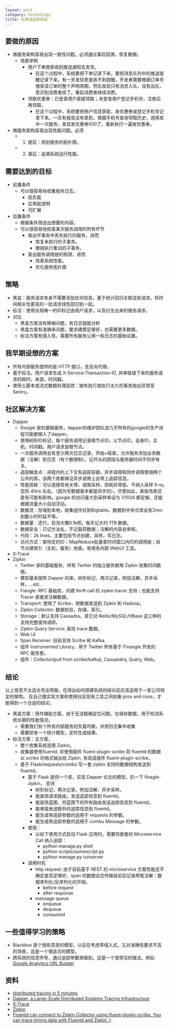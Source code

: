 ```yaml
---
layout: post
category: technology
title: 礼物说追踪系统
---
```


## 要做的原因

- 微服务架构容易出现一致性问题。必须通过事后回溯，恢复数据。
    - 场景举例
        - 用户下单商家收到推送通知去发货。
            - 在这个过程中，系统要把下单记录下来，要把消息队列中的推送提醒记录下来。有一天发现老是收不到提醒，开发者需要根据订单号搜索该订单的整个声明周期，然后发现只有消息入队，没有出队，意识到消费者挂了。重启消费者继续消费。
        - 领取优惠券：已登录用户直接领取；未登录用户登记手机号，注册后再领取。
            - 在这个过程中，系统要把用户信息获取，发优惠券或登记手机号记录下来。一旦有报告没有拿到，根据手机号查询领取历史，选择其中一次服务，发现发优惠券500了，重新执行一遍发优惠券。
- 微服务架构容易出现性能问题。必须
    - 1) 提前：规划服务的拓扑图。
    - 2) 事后：追溯系统运行性能。

## 需要达到的目标

- 前置条件
    - 可以很容易地收集服务日志。
        - 低负载
        - 应用层透明
        - 可扩展
- 后置条件
    - 根据条件筛选出想要的内容。
    - 可以很容易地核查某次服务调用的所有环节
        - 查出坏事务中丢失执行的服务，进而
            - 恢复未执行的子事务。
            - 撤销执行重试的子事务。
        - 查出服务调用链的瓶颈，进而
            - 改善系统性能。
            - 优化服务拓扑图

## 策略

- 黑盒：服务请求本身不需要添加任何信息。基于统计回归关联这些请求。将时间相关性更高的一批请求线性回归到一起。
- 标注：使用全局唯一的ID标记由用户请求，以及衍生出来的服务请求。
- 对比
    - 黑盒方案没有移植问题，有日志就能分析
    - 黑盒方案有准确率问题，要求建模足够好，也需要更多数据。
    - 标注方案有侵入性，需要所有服务公用一些日志的基础设置。

## 我早期设想的方案

- 所有内部服务提供的是 HTTP 接口，走反向代理。
- 基于标注。用户请求生成 X-Service-Transaction-ID, 并串联接下来的服务请求的耗时，来源，时间戳。
- 使用土脚本或流式数据处理监控：缺失执行或执行太久的事务抛出异常至 Sentry。

## 社区解决方案
- Dapper
    - Google 家的基础服务，dapper的维护团队说几乎所有的google的生产进程可能都植入了dapper。
    - 使用树形ID标记，每个服务调用记录根节点ID，父节点ID，自身ID，主机，时间戳。用户请求是根节点。
    - 一次服务调用会有至少两次日志记录，开始+结束。允许服务添加业务数据（注解）到日志（有个数限制）。记开头的原因与服务器时间不同步有关。
    - 追踪触发点：进程内的上下文有追踪容器，异步调用和同步调用使用两个公共的库，该两个库都保证异步调用上会带上追踪信息。
    - 性能损耗：可以选择性地关停，或做采样。损耗非常低，不纳入采样 9 ns, 否则 40ns 左右。（因为写数据基本都是异步的）。尽管如此，某些场景还是有可能有影响。google 的访问量大到采样率设为 1/1024 都足够。还能根据流量大小自动浮动。
    - 数据流：存储到本地，收集组件拉到Bigtable。数据到中央仓库会有2min到数小时时延不等。
    - 数据量：还行，目测大概0.1k吧。每天记大约 1TB 数据。
    - 数据安全：只记方法名，不记载荷数据；注解的内容会审核。
    - 代码：2k lines，主要包括节点创建，采样，写日志。
    - 访问方式：查特定的ID；MapReduce批量查时间窗口内ID的调用链；给节点建索引（主机，服务）地查。有很多内部 WebUI 工具。
- X-Trace
- Zipkin
    - Twitter 家的基础服务，所有 Twitter 的独立服务都用 Zipkin 收集时间数据。
    - 模型基本按照 Dapper 的来。树形标记，两次记录，附加注解，异步采样，...etc.
    - Fiangle: RPC 基础库，内建 thrift call 的 zipkin tracer 支持；也能支持 Tracer 直接发注解数据。
    - Transport: 使用了 Scribe，把数据发送到 Zipkin 和 Hadoop。
    - Zipkin Collector: 数据校验，存储，索引。
    - Storage：默认支持 Cassadra，其它对 Redis/MySQL/HBase 这三种的支持完整度待调研。
    - Zipkin Query Service: 查找 trace 数据。
    - Web UI
    - Span Receiver: 目前支持 Scribe 和 Kafka.
    - 组件 Instrumented Library，用于 Twitter 所有基于 Finangle 开发的 RPC 服务里。
    - 组件：Collector(pull from scribe/kafka), Cassandra, Query, Web。

## 结论

以上信息不太适合完全照搬，在得出如何搭建系统的结论前应该适用于一家公司特定的架构。
在自己撸实现方案和使用社区现有工具之间权衡 pros and cons，才能得到一个合适的结论。

- 黑盒方案：用作辅助方案。由于无法精确定位问题，仅保存数据，用于检测系统长期的性能情况。
    - 需要我们有个所有内部服务的负载均衡，并把日志集中收集
    - 需要研发一个统计模型，定时生成结果。
- 标注方案：主方案，
    - 整个收集系统选用 Zipkin。
    - 收集器使用fluentd, 并使用插件 fluent-plugin-scribe 将 fluentd 的数据以 scribe 的格式输出给 Zipkin, 有现成插件 fluent-plugin-scribe。
    - 基于 Flask/requests/combu 写一套 zipkin 支持的数据结构发送到 fluentd。
        - 基于 Flask 提供一个库，实现 Dapper 论文的模型，扒一下 finagle-zipkin， 支持
            - 树形标记，两次记录，附加注解，异步采样。
            - 能装饰请求路由，发送追踪信息到 fluentd。
            - 能装饰蓝图，将蓝图下的所有路由发送追踪信息到 fluentd。
            - 能单独发送额外的追踪信息到 fluentd。
            - 能生成带追踪参数的适用于 requests 的参数。
            - 能生成带追踪参数的适用于 combu Message 的参数。
        - 使用：
            - 以如下使用方式启动 Flask 应用时，需要将嵌套的 Microservice Call 纳入追踪：
                - python manage.py shell
                - python scripts/somescript.py
                - python manage.py runserver
        - 调用时机
            - http request: 由于目前基于 REST 的 microservice 方案性能还不确定是否足够好，span 的数据会在传输层前后记录两笔注解：数据序列化/反序列化的开销。
                - before request
                - after response
            - message queue
                - enqueue
                - dequeue
                - consumed

## 一些值得学习的策略

- Blackbox 是个很有意思的模型，以后在考虑零侵入式，又对准确性要求不高的场景，这是一个很适合的模型。
- 跨系统的信息传导，通过追踪参数来做到。这是一个很常见的做法，例如 [Google Analytics URL Builder](https://support.google.com/analytics/answer/1033867?hl=en)

## 资料

- [distributed tracing in 5 minutes](http://www.slideshare.net/dkuebrich/distributed-tracing-in-5-minutes)
- [Dapper, a Large-Scale Distributed Systems Tracing Infrastructure](http://research.google.com/pubs/pub36356.html)
- [X-Trace](http://x-trace.net/pubs/xtr-nsdi07.pdf)
- [Zipkin](https://twitter.github.io/zipkin/index.html)
- [Fluentd can connect to Zipkin Collector using fluent-plugin-scribe. You can trace timing data with Fluentd and Zipkin :)](https://twitter.com/fluentd/status/474255256197804032)
